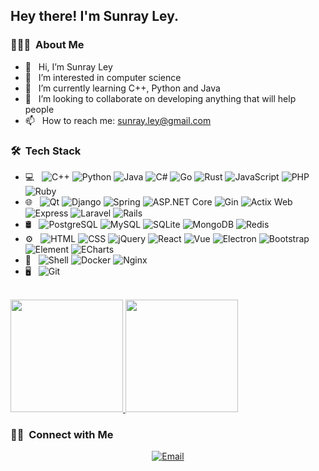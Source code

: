 <h2> Hey there! I'm Sunray Ley.</h2>

<h3> 👨🏻‍💻 &nbsp;About Me </h3>

<ul>
  <li>👋 &nbsp; Hi, I’m Sunray Ley</li>
  <li>👀 &nbsp; I’m interested in computer science</li>
  <li>🌱 &nbsp; I’m currently learning C++, Python and Java</li>
  <li>💞️ &nbsp; I’m looking to collaborate on developing anything that will help people</li>
  <li>📫 &nbsp; How to reach me: <a href="mailto:sunray.ley@gmail.com">sunray.ley@gmail.com</a></li>
</ul>

<h3> 🛠 &nbsp;Tech Stack</h3>

<ul>
  <li>💻 &nbsp;
    <img alt="C++" src="https://img.shields.io/badge/-C%2B%2B-333333?style=flat&logo=cplusplus&logoColor=00599C">
    <img alt="Python" src="https://img.shields.io/badge/-Python-333333?style=flat&logo=python&logoColor=3776AB">
    <img alt="Java" src="https://img.shields.io/badge/-Java-333333?style=flat&logo=openjdk&logoColor=FFFFFF">
    <img alt="C#" src="https://img.shields.io/badge/-C%23-333333?style=flat&logo=csharp&logoColor=239120">
    <img alt="Go" src="https://img.shields.io/badge/-Go-333333?style=flat&logo=go&logoColor=00ADD8">
    <img alt="Rust" src="https://img.shields.io/badge/-Rust-333333?style=flat&logo=rust&logoColor=000000">
    <img alt="JavaScript" src="https://img.shields.io/badge/-JavaScript-333333?style=flat&logo=javascript&logoColor=F7DF1E">
    <img alt="PHP" src="https://img.shields.io/badge/-PHP-333333?style=flat&logo=php&logoColor=777BB4">
    <img alt="Ruby" src="https://img.shields.io/badge/-Ruby-333333?style=flat&logo=ruby&logoColor=CC342D">
  </li>
  <li>🌐 &nbsp;
    <img alt="Qt" src="https://img.shields.io/badge/-Qt-333333?style=flat&logo=qt&logoColor=41CD52">
    <img alt="Django" src="https://img.shields.io/badge/-Django-333333?style=flat&logo=django&logoColor=092E20">
    <img alt="Spring" src="https://img.shields.io/badge/-Spring-333333?style=flat&logo=spring&logoColor=6DB33F">
    <img alt="ASP.NET Core" src="https://img.shields.io/badge/-ASP.NET%20Core-333333?style=flat&logo=dotnet&logoColor=512BD4">
    <img alt="Gin" src="https://img.shields.io/badge/-Gin-333333?style=flat&logo=go&logoColor=00ADD8">
    <img alt="Actix Web" src="https://img.shields.io/badge/-Actix%20Web-333333?style=flat&logo=rust&logoColor=000000">
    <img alt="Express" src="https://img.shields.io/badge/-Express-333333?style=flat&logo=express&logoColor=000000">
    <img alt="Laravel" src="https://img.shields.io/badge/-Laravel-333333?style=flat&logo=laravel&logoColor=FF2D20">
    <img alt="Rails" src="https://img.shields.io/badge/-Rails-333333?style=flat&logo=rubyonrails&logoColor=CC0000">
  </li>
  <li>🛢 &nbsp;
    <img alt="PostgreSQL" src="https://img.shields.io/badge/-PostgreSQL-333333?style=flat&logo=postgresql&logoColor=4169E1">
    <img alt="MySQL" src="https://img.shields.io/badge/-MySQL-333333?style=flat&logo=mysql&logoColor=4479A1">
    <img alt="SQLite" src="https://img.shields.io/badge/-SQLite-333333?style=flat&logo=sqlite&logoColor=003B57">
    <img alt="MongoDB" src="https://img.shields.io/badge/-MongoDB-333333?style=flat&logo=mongodb&logoColor=47A248">
    <img alt="Redis" src="https://img.shields.io/badge/-Redis-333333?style=flat&logo=redis&logoColor=DC382D">
  </li>
  <li>⚙️ &nbsp;
    <img alt="HTML" src="https://img.shields.io/badge/-HTML-333333?style=flat&logo=html5&logoColor=E34F26">
    <img alt="CSS" src="https://img.shields.io/badge/-CSS-333333?style=flat&logo=css3&logoColor=1572B6">
    <img alt="jQuery" src="https://img.shields.io/badge/-jQuery-333333?style=flat&logo=jquery&logoColor=0769AD">
    <img alt="React" src="https://img.shields.io/badge/-React-333333?style=flat&logo=react&logoColor=61DAFB">
    <img alt="Vue" src="https://img.shields.io/badge/-Vue-333333?style=flat&logo=vuedotjs&logoColor=4FC08D">
    <img alt="Electron" src="https://img.shields.io/badge/-Electron-333333?style=flat&logo=electron&logoColor=47848F">
    <img alt="Bootstrap" src="https://img.shields.io/badge/-Bootstrap-333333?style=flat&logo=bootstrap&logoColor=7952B3">
    <img alt="Element" src="https://img.shields.io/badge/-Element-333333?style=flat&logo=vuedotjs&logoColor=4FC08D">
    <img alt="ECharts" src="https://img.shields.io/badge/-ECharts-333333?style=flat&logo=apacheecharts&logoColor=AA344D">
  </li>
  <li>🔧 &nbsp;
    <img alt="Shell" src="https://img.shields.io/badge/-Shell-333333?style=flat&logo=gnubash&logoColor=4EAA25">
    <img alt="Docker" src="https://img.shields.io/badge/-Docker-333333?style=flat&logo=docker&logoColor=2496ED">
    <img alt="Nginx" src="https://img.shields.io/badge/-Nginx-333333?style=flat&logo=nginx&logoColor=009639">
  </li>
  <li>🖥 &nbsp;
    <img alt="Git" src="https://img.shields.io/badge/-Git-333333?style=flat&logo=git&logoColor=F05032">
  </li>
</ul>

<br/>

<a href="https://github.com/sunray-ley">
  <img height="180em" src="https://github-readme-stats.vercel.app/api?username=sunray-ley&theme=buefy&show_icons=true&count_private=true&include_all_commits=true" />
  <img height="180em" src="https://github-readme-stats.vercel.app/api/top-langs/?username=sunray-ley&theme=buefy&layout=compact" />
</a>

<br/>

<h3> 🤝🏻 &nbsp;Connect with Me </h3>

<p align="center">
  <a href="mailto:sunray.ley@gmail.com"><img alt="Email" src="https://img.shields.io/badge/Email-sunray.ley@gmail.com-blue?style=flat-square&logo=gmail&logoColor=EA4335"></a>
</p>
